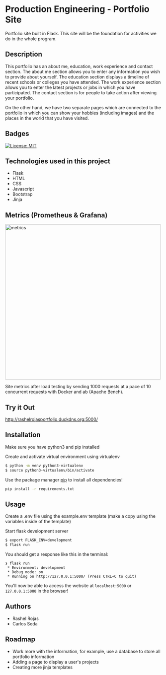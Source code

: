 # Production Engineering - Portfolio Site

Portfolio site built in Flask. This site will be the foundation for activities we do in the whole program.

## Description

This portfolio has an about me, education, work experience and contact section. The about me section allows you to enter any information you wish to provide about yourself. The education section displays a timeline of recent schools or colleges you have attended. The work experience section allows you to enter the latest projects or jobs in which you have participated. The contact section is for people to take action after viewing your portfolio.

On the other hand, we have two separate pages which are connected to the portfolio in which you can show your hobbies (including images) and the places in the world that you have visited.

## Badges
[![License: MIT](https://img.shields.io/badge/License-MIT-yellow.svg)](https://opensource.org/licenses/MIT)

## Technologies used in this project
- Flask
- HTML
- CSS
- Javascript
- Bootstrap
- Jinja

## Metrics (Prometheus & Grafana)
<img width="500" alt="metrics" src="https://github.com/rashelrr/mlh-portfolio-project/assets/66976912/f66e4253-9c23-4313-a30c-eecf63bac31f">

Site metrics after load testing by sending 1000 requests at a pace of 10 concurrent requests with Docker and ab (Apache Bench).

## Try it Out
http://rashelrojasportfolio.duckdns.org:5000/

## Installation

Make sure you have python3 and pip installed

Create and activate virtual environment using virtualenv
```bash
$ python -m venv python3-virtualenv
$ source python3-virtualenv/bin/activate
```

Use the package manager [pip](https://pip.pypa.io/en/stable/) to install all dependencies!

```bash
pip install -r requirements.txt
```

## Usage

Create a .env file using the example.env template (make a copy using the variables inside of the template)

Start flask development server
```bash
$ export FLASK_ENV=development
$ flask run
```

You should get a response like this in the terminal:
```
❯ flask run
 * Environment: development
 * Debug mode: on
 * Running on http://127.0.0.1:5000/ (Press CTRL+C to quit)
```

You'll now be able to access the website at `localhost:5000` or `127.0.0.1:5000` in the browser! 

## Authors
* Rashel Rojas
* Carlos Seda 

## Roadmap
- Work more with the information, for example, use a database to store all portfolio information
- Adding a page to display a user's projects
- Creating more jinja templates


